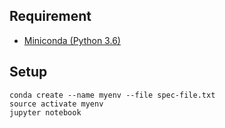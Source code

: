 ## Requirement
- [Miniconda (Python 3.6) ](https://conda.io/miniconda.html)


## Setup

```shell
conda create --name myenv --file spec-file.txt
source activate myenv
jupyter notebook
```
